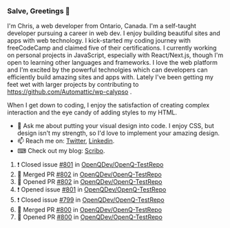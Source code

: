 ### Salve, Greetings 👋

I'm Chris, a web developer from Ontario, Canada. I'm a self-taught developer pursuing a career in web dev. I enjoy building beautiful sites and apps with web technology.
I kick-started my coding journey with freeCodeCamp and claimed five of their certifications.  I currently working on personal projects in JavaScript, especially with React/Next.js, though I'm open to learning other languages and frameworks. I love the web platform and I'm excited by the powerful technolgies which can developers can efficiently build amazing sites and apps with. Lately I've been getting my feet wet with larger projects by contributing to https://github.com/Automattic/wp-calypso .

When I get down to coding, I enjoy the satisfaction of creating complex interaction and the eye candy of adding styles to my HTML. 

- 💬 Ask me about putting your visual design into code. I enjoy CSS, but design isn't my strength, so I'd love to implement your amazing design.
- 📫 Reach me on: [Twitter](https://twitter.com/Christo28120856), [Linkedin](https://www.linkedin.com/in/christopher-stevers-07b9a5204/).
- ⌨ Check out my blog: [Scribo](https://christopherstevers.cf).
<!--
**Christopher-Stevers/Christopher-Stevers** is a ✨ _special_ ✨ repository because its `README.md` (this file) appears on your GitHub profile.

Here are some ideas to get you started:

- 🔭 I’m currently working on ...
- 🌱 I’m currently learning ...
- 👯 I’m looking to collaborate on ...
- 🤔 I’m looking for help with ...
- 😄 Pronouns: ...
- ⚡ Fun fact: ...
-->

<!--START_SECTION:activity-->
1. ❗️ Closed issue [#801](https://github.com/OpenQDev/OpenQ-TestRepo/issues/801) in [OpenQDev/OpenQ-TestRepo](https://github.com/OpenQDev/OpenQ-TestRepo)
2. 🎉 Merged PR [#802](https://github.com/OpenQDev/OpenQ-TestRepo/pull/802) in [OpenQDev/OpenQ-TestRepo](https://github.com/OpenQDev/OpenQ-TestRepo)
3. 💪 Opened PR [#802](https://github.com/OpenQDev/OpenQ-TestRepo/pull/802) in [OpenQDev/OpenQ-TestRepo](https://github.com/OpenQDev/OpenQ-TestRepo)
4. ❗️ Opened issue [#801](https://github.com/OpenQDev/OpenQ-TestRepo/issues/801) in [OpenQDev/OpenQ-TestRepo](https://github.com/OpenQDev/OpenQ-TestRepo)
5. ❗️ Closed issue [#799](https://github.com/OpenQDev/OpenQ-TestRepo/issues/799) in [OpenQDev/OpenQ-TestRepo](https://github.com/OpenQDev/OpenQ-TestRepo)
6. 🎉 Merged PR [#800](https://github.com/OpenQDev/OpenQ-TestRepo/pull/800) in [OpenQDev/OpenQ-TestRepo](https://github.com/OpenQDev/OpenQ-TestRepo)
7. 💪 Opened PR [#800](https://github.com/OpenQDev/OpenQ-TestRepo/pull/800) in [OpenQDev/OpenQ-TestRepo](https://github.com/OpenQDev/OpenQ-TestRepo)
<!--END_SECTION:activity-->
